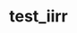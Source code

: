 ---
layout: default
last_edit: '2022-07-18T03:25:43.000Z'
shortname: test_2
title: test_iirr
uuid: recojPacx30AGMv8M
---